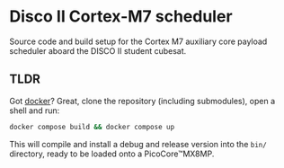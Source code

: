 # Disco II Cortex-M7 scheduler
Source code and build setup for the Cortex M7 auxiliary core payload scheduler aboard the DISCO II student cubesat.

## TLDR
Got [docker](https://www.docker.com/)? Great, clone the repository (including submodules), open a shell and run:
```bash
docker compose build && docker compose up
```

This will compile and install a debug and release version into the `bin/` directory, ready to be loaded onto a PicoCore™MX8MP.
